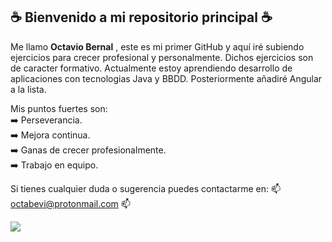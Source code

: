 <h2>☕ Bienvenido a mi repositorio principal ☕</h2>


Me llamo <b>Octavio Bernal</b> , este es mi primer GitHub y aquí iré subiendo ejercicios para crecer profesional y personalmente. Dichos ejercicios son de caracter formativo. Actualmente estoy aprendiendo desarrollo de aplicaciones con tecnologias Java y BBDD. Posteriormente añadiré Angular a la lista.<br>

Mis puntos fuertes son:<br>
➡️ Perseverancia.<br>
➡️ Mejora continua.<br>
➡️ Ganas de crecer profesionalmente.<br>
➡️ Trabajo en equipo.

Si tienes cualquier duda o sugerencia puedes contactarme en: 📫 octabevi@protonmail.com 📫

<img src="https://github-readme-stats.vercel.app/api/top-langs/?username=OctavioBernalGH&theme=blue-green">
